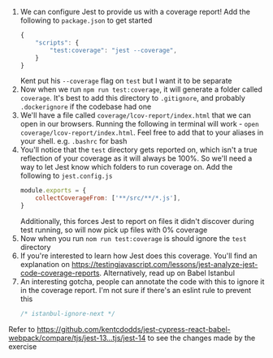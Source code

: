 1. We can configure Jest to provide us with a coverage report! Add the following
   to `package.json` to get started
   ```js
   {
       "scripts": {
           "test:coverage": "jest --coverage",
       }
   }
   ```
   Kent put his `--coverage` flag on `test` but I want it to be separate
1. Now when we run `npm run test:coverage`, it will generate a folder called
   `coverage`. It's best to add this directory to `.gitignore`, and probably
   `.dockerignore` if the codebase had one
1. We'll have a file called `coverage/lcov-report/index.html` that we can open
   in our browsers. Running the following in terminal will work -
   `open coverage/lcov-report/index.html`. Feel free to add that to your aliases
   in your shell. e.g. `.bashrc` for bash
1. You'll notice that the `test` directory gets reported on, which isn't a true
   reflection of your coverage as it will always be 100%. So we'll need a way to
   let Jest know which folders to run coverage on. Add the following to
   `jest.config.js`
   ```js
   module.exports = {
       collectCoverageFrom: ['**/src/**/*.js'],
   }
   ```
   Additionally, this forces Jest to report on files it didn't discover during
   test running, so will now pick up files with 0% coverage
1. Now when you run `nom run test:coverage` is should ignore the `test`
   directory
1. If you're interested to learn how Jest does this coverage. You'll find an
   explanation on
   https://testingjavascript.com/lessons/jest-analyze-jest-code-coverage-reports.
   Alternatively, read up on Babel Istanbul
1. An interesting gotcha, people can annotate the code with this to ignore it in
   the coverage report. I'm not sure if there's an eslint rule to prevent this
   ```js
   /* istanbul-ignore-next */
   ```

Refer to
https://github.com/kentcdodds/jest-cypress-react-babel-webpack/compare/tjs/jest-13...tjs/jest-14
to see the changes made by the exercise
